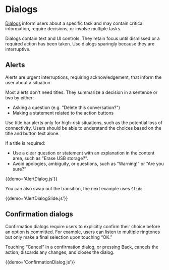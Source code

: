 # Dialogs

[Dialogs](https://material.google.com/components/dialogs.html) inform users about a specific task and may contain critical information, require decisions, or involve multiple tasks.

Dialogs contain text and UI controls.
They retain focus until dismissed or a required action has been taken.
Use dialogs sparingly because they are interruptive.

## Alerts

Alerts are urgent interruptions, requiring acknowledgement, that inform the user about a situation.

Most alerts don't need titles.
They summarize a decision in a sentence or two by either:
- Asking a question (e.g. "Delete this conversation?")
- Making a statement related to the action buttons

Use title bar alerts only for high-risk situations, such as the potential loss of connectivity.
Users should be able to understand the choices based on the title and button text alone.

If a title is required:

- Use a clear question or statement with an explanation in the content area, such as "Erase USB storage?".
- Avoid apologies, ambiguity, or questions, such as “Warning!” or “Are you sure?”

{{demo='AlertDialog.js'}}

You can also swap out the transition, the next example uses `Slide`.

{{demo='AlertDialogSlide.js'}}

## Confirmation dialogs

Confirmation dialogs require users to explicitly confirm their choice before an option is committed. For example, users can listen to multiple ringtones but only make a final selection upon touching “OK.”

Touching “Cancel” in a confirmation dialog, or pressing Back, cancels the action, discards any changes, and closes the dialog.

{{demo='ConfirmationDialog.js'}}
